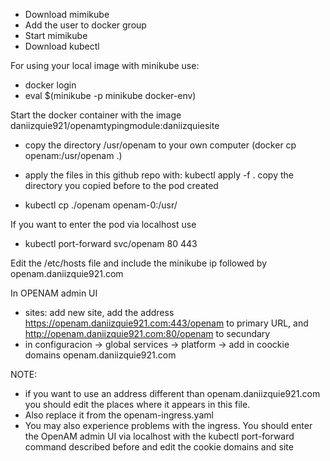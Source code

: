 - Download mimikube
- Add the user to docker group
- Start mimikube
- Download kubectl

For using your local image with minikube use:
- docker login
- eval $(minikube -p minikube docker-env)
  
Start the docker container with the image daniizquie921/openamtypingmodule:daniizquiesite
- copy the directory /usr/openam to your own computer (docker cp openam:/usr/openam .)

- apply the files in this github repo with: kubectl apply -f .
copy the directory you copied before to the pod created

- kubectl cp ./openam openam-0:/usr/

If you want to enter the pod via localhost use
- kubectl port-forward svc/openam 80 443

Edit the /etc/hosts file and include the minikube ip followed by openam.daniizquie921.com

In OPENAM admin UI
- sites: add new site, add the address https://openam.daniizquie921.com:443/openam to primary URL, and http://openam.daniizquie921.com:80/openam to secundary
- in configuracion -> global services -> platform -> add in coockie domains openam.daniizquie921.com

NOTE:
- if you want to use an address different than openam.daniizquie921.com you should edit the places where it appears in this file. 
- Also replace it from the openam-ingress.yaml
- You may also experience problems with the ingress. You should enter the OpenAM admin UI via localhost with the kubectl port-forward command
described before and edit the cookie domains and site 
